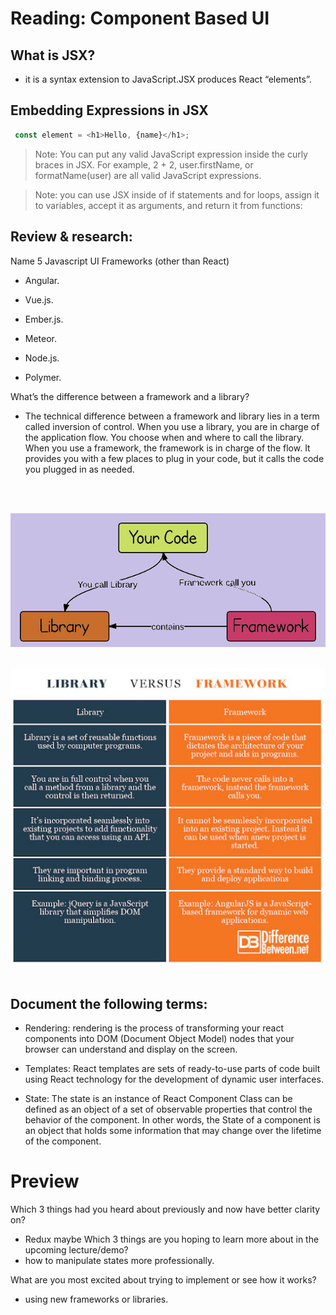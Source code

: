 # Reading: Component Based UI


## What is JSX?
-  it is a syntax extension to JavaScript.JSX produces React “elements”.

## Embedding Expressions in JSX
```js
 const element = <h1>Hello, {name}</h1>;
 ```


> Note: You can put any valid JavaScript expression inside the curly braces in JSX. For example, 2 + 2, user.firstName, or formatName(user) are all valid JavaScript expressions.

> Note: you can use JSX inside of if statements and for loops, assign it to variables, accept it as arguments, and return it from functions:


## Review  & research:

Name 5 Javascript UI Frameworks (other than React)
- Angular.

- Vue.js. 

- Ember.js.

- Meteor. 
 
- Node.js. 

- Polymer.



What’s the difference between a framework and a library?

- The technical difference between a framework and library lies in a term called inversion of control. When you use a library, you are in charge of the application flow. You choose when and where to call the library. When you use a framework, the framework is in charge of the flow. It provides you with a few places to plug in your code, but it calls the code you plugged in as needed.
<br/>
<br/>

![](../images/DqCkT.png)
<br/>
<br/>

![](../images/unnamed.jpg)
<br/>
<br/>


## Document the following terms:

- Rendering:  rendering is the process of transforming your react components into DOM (Document Object Model) nodes that your browser can understand and display on the screen.

- Templates: React templates are sets of ready-to-use parts of code built using React technology for the development of dynamic user interfaces.

- State: The state is an instance of React Component Class can be defined as an object of a set of observable properties that control the behavior of the component. In other words, the State of a component is an object that holds some information that may change over the lifetime of the component.


# Preview
Which 3 things had you heard about previously and now have better clarity on?
- Redux maybe
Which 3 things are you hoping to learn more about in the upcoming lecture/demo?
- how to manipulate states more professionally.

What are you most excited about trying to implement or see how it works?
- using new frameworks or libraries.